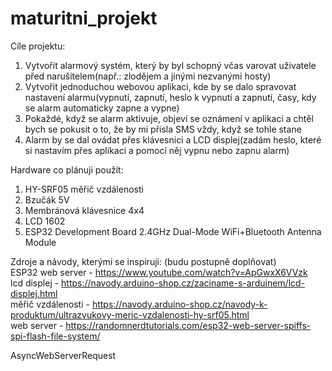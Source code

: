 # maturitni_projekt

Cíle projektu:

1) Vytvořit alarmový systém, který by byl schopný včas varovat uživatele před narušitelem(např.: zlodějem a jinými nezvanými hosty)
2) Vytvořit jednoduchou webovou aplikaci, kde by se dalo spravovat nastavení alarmu(vypnutí, zapnutí, heslo k vypnutí a zapnutí, časy, kdy se alarm automaticky zapne a vypne)
3) Pokaždé, když se alarm aktivuje, objeví se oznámení v aplikaci a chtěl bych se pokusit o to, že by mi přisla SMS vždy, když se tohle stane
4) Alarm by se dal ovádat přes klávesnici a LCD displej(zadám heslo, které si nastavím přes aplikaci a pomocí něj vypnu nebo zapnu alarm)



Hardware co plánuji použít:

1) HY-SRF05 měřič vzdálenosti
2) Bzučák 5V
3) Membránová klávesnice 4x4
4) LCD 1602
5) ESP32 Development Board 2.4GHz Dual-Mode WiFi+Bluetooth Antenna Module



Zdroje a návody, kterými se inspiruji:
(budu postupně doplňovat)
</br>
ESP32 web server - https://www.youtube.com/watch?v=ApGwxX6VVzk</br>
lcd displej - https://navody.arduino-shop.cz/zaciname-s-arduinem/lcd-displej.html</br>
měřič vzdálenosti - https://navody.arduino-shop.cz/navody-k-produktum/ultrazvukovy-meric-vzdalenosti-hy-srf05.html</br>
web server - https://randomnerdtutorials.com/esp32-web-server-spiffs-spi-flash-file-system/</br>



AsyncWebServerRequest <br>

